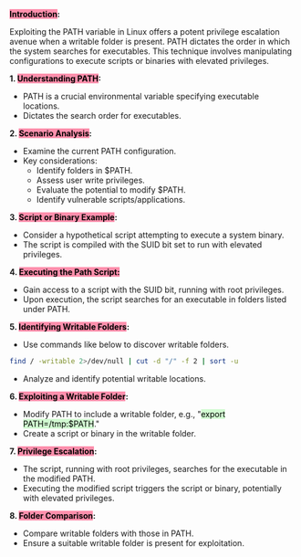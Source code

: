 **<mark style="background: #FF5582A6;">Introduction</mark>:**

Exploiting the PATH variable in Linux offers a potent privilege escalation avenue when a writable folder is present. PATH dictates the order in which the system searches for executables. This technique involves manipulating configurations to execute scripts or binaries with elevated privileges.

**1. <mark style="background: #FF5582A6;">Understanding PATH</mark>:**

   - PATH is a crucial environmental variable specifying executable locations.
   - Dictates the search order for executables.

**2. <mark style="background: #FF5582A6;">Scenario Analysis</mark>:**

   - Examine the current PATH configuration.
   - Key considerations:
      - Identify folders in $PATH.
      - Assess user write privileges.
      - Evaluate the potential to modify $PATH.
      - Identify vulnerable scripts/applications.

**3. <mark style="background: #FF5582A6;">Script or Binary Example</mark>:**

   - Consider a hypothetical script attempting to execute a system binary.
   - The script is compiled with the SUID bit set to run with elevated privileges.

**4. <mark style="background: #FF5582A6;">Executing the Path Script:</mark>**

   - Gain access to a script with the SUID bit, running with root privileges.
   - Upon execution, the script searches for an executable in folders listed under PATH.

**5. <mark style="background: #FF5582A6;">Identifying Writable Folders</mark>:**

   - Use commands like below to discover writable folders.
   
```bash
find / -writable 2>/dev/null | cut -d "/" -f 2 | sort -u
```
   
   - Analyze and identify potential writable locations.
   
**6. <mark style="background: #FF5582A6;">Exploiting a Writable Folder</mark>:**

   - Modify PATH to include a writable folder, e.g., "<mark style="background: #BBFABBA6;">export PATH=/tmp:$PATH</mark>."
   - Create a script or binary in the writable folder.

**7. <mark style="background: #FF5582A6;">Privilege Escalation</mark>:**

   - The script, running with root privileges, searches for the executable in the modified PATH.
   - Executing the modified script triggers the script or binary, potentially with elevated privileges.

**8. <mark style="background: #FF5582A6;">Folder Comparison</mark>:**

   - Compare writable folders with those in PATH.
   - Ensure a suitable writable folder is present for exploitation.